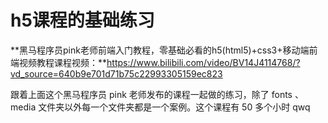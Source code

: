 # h5课程的基础练习

**黑马程序员pink老师前端入门教程，零基础必看的h5(html5)+css3+移动端前端视频教程课程视频：**https://www.bilibili.com/video/BV14J4114768/?vd_source=640b9e701d71b75c22993305159ec823

跟着上面这个黑马程序员 pink 老师发布的课程一起做的练习，除了 fonts 、media 文件夹以外每一个文件夹都是一个案例。这个课程有 50 多个小时 qwq